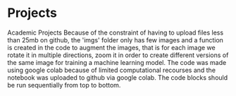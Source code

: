 # Projects
Academic Projects
Because of the constraint of having to upload files less than 25mb on github, the 'imgs' folder only has few images and a function is created in the code to augment the images, that is for each image we rotate it in multiple directions, zoom it in order to create different versions of the same image for training a machine learning model.
The code was made using google colab because of limited computational recourses and the notebook was uploaded to github via google colab.
The code blocks should be run sequentially from top to bottom.
